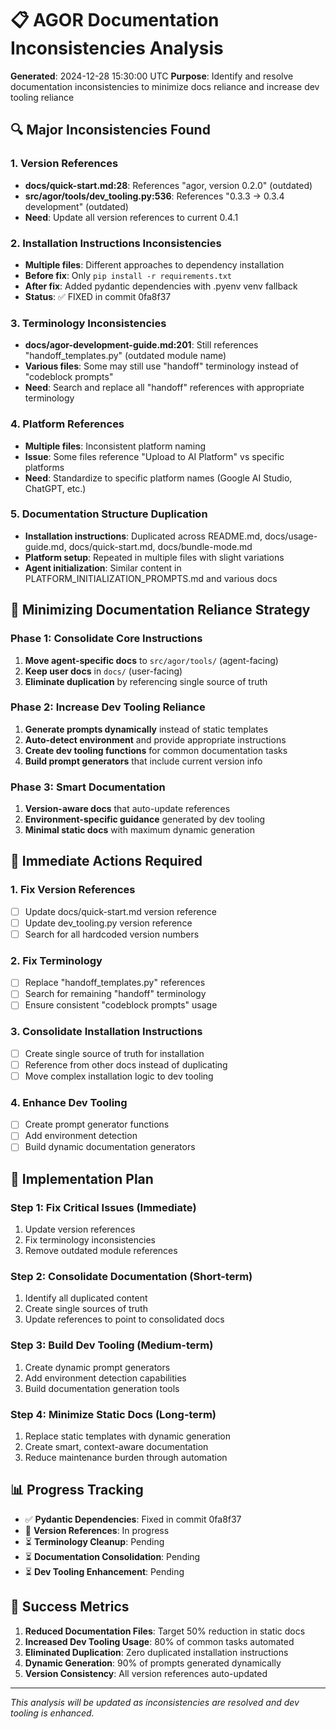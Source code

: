 # 📋 AGOR Documentation Inconsistencies Analysis

**Generated**: 2024-12-28 15:30:00 UTC
**Purpose**: Identify and resolve documentation inconsistencies to minimize docs reliance and increase dev tooling reliance

## 🔍 Major Inconsistencies Found

### 1. Version References
- **docs/quick-start.md:28**: References "agor, version 0.2.0" (outdated)
- **src/agor/tools/dev_tooling.py:536**: References "0.3.3 → 0.3.4 development" (outdated)
- **Need**: Update all version references to current 0.4.1

### 2. Installation Instructions Inconsistencies
- **Multiple files**: Different approaches to dependency installation
- **Before fix**: Only `pip install -r requirements.txt`
- **After fix**: Added pydantic dependencies with .pyenv venv fallback
- **Status**: ✅ FIXED in commit 0fa8f37

### 3. Terminology Inconsistencies
- **docs/agor-development-guide.md:201**: Still references "handoff_templates.py" (outdated module name)
- **Various files**: Some may still use "handoff" terminology instead of "codeblock prompts"
- **Need**: Search and replace all "handoff" references with appropriate terminology

### 4. Platform References
- **Multiple files**: Inconsistent platform naming
- **Issue**: Some files reference "Upload to AI Platform" vs specific platforms
- **Need**: Standardize to specific platform names (Google AI Studio, ChatGPT, etc.)

### 5. Documentation Structure Duplication
- **Installation instructions**: Duplicated across README.md, docs/usage-guide.md, docs/quick-start.md, docs/bundle-mode.md
- **Platform setup**: Repeated in multiple files with slight variations
- **Agent initialization**: Similar content in PLATFORM_INITIALIZATION_PROMPTS.md and various docs

## 🎯 Minimizing Documentation Reliance Strategy

### Phase 1: Consolidate Core Instructions
1. **Move agent-specific docs** to `src/agor/tools/` (agent-facing)
2. **Keep user docs** in `docs/` (user-facing)
3. **Eliminate duplication** by referencing single source of truth

### Phase 2: Increase Dev Tooling Reliance
1. **Generate prompts dynamically** instead of static templates
2. **Auto-detect environment** and provide appropriate instructions
3. **Create dev tooling functions** for common documentation tasks
4. **Build prompt generators** that include current version info

### Phase 3: Smart Documentation
1. **Version-aware docs** that auto-update references
2. **Environment-specific guidance** generated by dev tooling
3. **Minimal static docs** with maximum dynamic generation

## 🔧 Immediate Actions Required

### 1. Fix Version References
- [ ] Update docs/quick-start.md version reference
- [ ] Update dev_tooling.py version reference
- [ ] Search for all hardcoded version numbers

### 2. Fix Terminology
- [ ] Replace "handoff_templates.py" references
- [ ] Search for remaining "handoff" terminology
- [ ] Ensure consistent "codeblock prompts" usage

### 3. Consolidate Installation Instructions
- [ ] Create single source of truth for installation
- [ ] Reference from other docs instead of duplicating
- [ ] Move complex installation logic to dev tooling

### 4. Enhance Dev Tooling
- [ ] Create prompt generator functions
- [ ] Add environment detection
- [ ] Build dynamic documentation generators

## 🚀 Implementation Plan

### Step 1: Fix Critical Issues (Immediate)
1. Update version references
2. Fix terminology inconsistencies
3. Remove outdated module references

### Step 2: Consolidate Documentation (Short-term)
1. Identify all duplicated content
2. Create single sources of truth
3. Update references to point to consolidated docs

### Step 3: Build Dev Tooling (Medium-term)
1. Create dynamic prompt generators
2. Add environment detection capabilities
3. Build documentation generation tools

### Step 4: Minimize Static Docs (Long-term)
1. Replace static templates with dynamic generation
2. Create smart, context-aware documentation
3. Reduce maintenance burden through automation

## 📊 Progress Tracking

- ✅ **Pydantic Dependencies**: Fixed in commit 0fa8f37
- 🔄 **Version References**: In progress
- ⏳ **Terminology Cleanup**: Pending
- ⏳ **Documentation Consolidation**: Pending
- ⏳ **Dev Tooling Enhancement**: Pending

## 🎯 Success Metrics

1. **Reduced Documentation Files**: Target 50% reduction in static docs
2. **Increased Dev Tooling Usage**: 80% of common tasks automated
3. **Eliminated Duplication**: Zero duplicated installation instructions
4. **Dynamic Generation**: 90% of prompts generated dynamically
5. **Version Consistency**: All version references auto-updated

---

*This analysis will be updated as inconsistencies are resolved and dev tooling is enhanced.*
